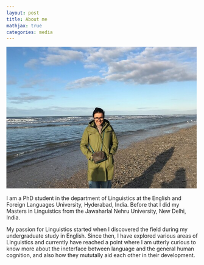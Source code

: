 ```yaml
---
layout: post
title: About me
mathjax: true
categories: media
---
```

![Netherlands](website_profile.jpg)

I am a PhD student in the department of Linguistics at the English and Foreign Languages University, Hyderabad, India. Before that I did my Masters in Linguistics from the Jawaharlal Nehru University, New Delhi, India. 

My passion for Linguistics started when I discovered the field during my undergraduate study in English. Since then, I have explored various areas of Linguistics and currently have reached a point where I am utterly curious to know more about the ineterface between language and the general human cognition, and also how they mututally aid each other in their development.
